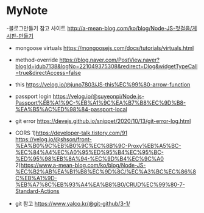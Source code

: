 # MyNote

-블로그만들기 참고 사이트
http://a-mean-blog.com/ko/blog/Node-JS-첫걸음/게시판-만들기


- mongoose virtuals
https://mongoosejs.com/docs/tutorials/virtuals.html

- method-override
https://blog.naver.com/PostView.naver?blogId=jdub7138&logNo=221049375308&redirect=Dlog&widgetTypeCall=true&directAccess=false

- this
https://velog.io/@juno7803/JS-this%EC%99%80-arrow-function

- passport login
https://velog.io/@suyeonpi/Node.js-Passport%EB%A1%9C-%EB%A1%9C%EA%B7%B8%EC%9D%B8-%EA%B5%AC%ED%98%84-passport-local

- git error
https://devejs.github.io/snippet/2020/10/13/git-error-log.html

- CORS
1)https://developer-talk.tistory.com/91
https://velog.io/@shson/front-%EA%B0%9C%EB%B0%9C%EC%8B%9C-Proxy%EB%A5%BC-%EC%84%A4%EC%A0%95%ED%95%B4%EC%95%BC-%ED%95%98%EB%8A%94-%EC%9D%B4%EC%9C%A0
2)https://www.a-mean-blog.com/ko/blog/Node-JS-%EC%B2%AB%EA%B1%B8%EC%9D%8C/%EC%A3%BC%EC%86%8C%EB%A1%9D-%EB%A7%8C%EB%93%A4%EA%B8%B0/CRUD%EC%99%80-7-Standard-Actions

- git 참고
https://www.yalco.kr/@git-github/3-1/
